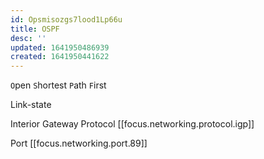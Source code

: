 ```yaml
---
id: Opsmisozgs7lood1Lp66u
title: OSPF
desc: ''
updated: 1641950486939
created: 1641950441622
---
```


`O`pen `S`hortest `P`ath `F`irst

Link-state 

Interior Gateway Protocol [[focus.networking.protocol.igp]]

Port [[focus.networking.port.89]]